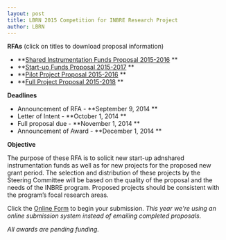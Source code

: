 ```yaml
---
layout: post
title: LBRN 2015 Competition for INBRE Research Project
author: LBRN
---
```


**RFAs** (click on titles to download proposal information)

- **<a href="{{ site.baseurl }}files/docs/LBRN Shared Instrumentation RFA.pdf">Shared Instrumentation Funds Proposal 2015-2016</a> **
- **<a href="{{ site.baseurl }}files/docs/LBRN Start-up Funds RFA.pdf">Start-up Funds Proposal 2015-2017</a> **
- **<a href="{{ site.baseurl }}files/docs/LBRN Pilot Proposal RFA.pdf">Pilot Project Proposal 2015-2016</a> **
- **<a href="{{ site.baseurl }}files/docs/LBRN Full Proposal RFA.pdf">Full Project Proposal 2015-2018</a> **

**Deadlines**

- Announcement of RFA - **September 9, 2014 **
- Letter of Intent - **October 1, 2014 **
- Full proposal due - **November 1, 2014 **
- Announcement of Award - **December 1, 2014 **

**Objective**

The purpose of these RFA is to solicit new start-up adnshared instrumentation funds as well as for new projects for the proposed new grant period. The selection and distribution of these projects by the Steering Committee will be based on the quality of the proposal and the needs of the INBRE program. Proposed projects should be consistent with the program’s focal research areas.

Click the <a href="https://redcap.lbrn.lsu.edu/surveys/?s=PH4J8Fc6gt">Online Form</a> to begin your submission. *This year we're using an online submission system instead of emailing completed proposals.*

*All awards are pending funding.*